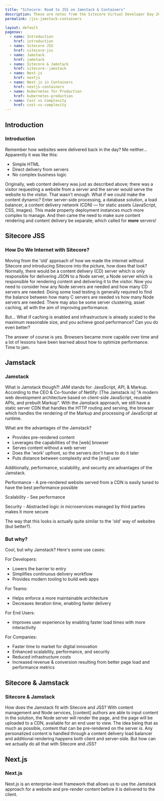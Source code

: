 ```yaml
---
title: "Sitecore: Road to JSS on Jamstack & Containers"
description: These are notes from the Sitecore Virtual Developer Day 2021 Workshop — 'Sitecore':' Road to JSS on Jamstack & Containers'.
permalink: /jss-jamstack-containers

layout: default
pagenav:
  - name: Introduction
    href: introduction
  - name: Sitecore JSS
    href: sitecore-jss
  - name: Jamstack
    href: jamstack
  - name: Sitecore & Jamstack
    href: sitecore--jamstack
  - name: Next.js
    href: nextjs
  - name: Next.js in Containers
    href: nextjs-containers
  - name: Kubernetes for Production
    href: kubernetes-production
  - name: Cost vs Complexity
    href: cost-vs-complexity
---
```


## Introduction

### Introduction

Remember how websites were delivered back in the day? Me neither... Apparently it was like this:

* Simple HTML
* Direct delivery from servers
* No complex business logic

Originally, web content delivery was just as described above; there was a visitor requesting a website from a server and the server would serve the website to the visitor. That wasn't enough. What if we could make the content dynamic? Enter server-side processing, a database solution, a load balancer, a content delivery network (CDN) — for static assets (JavaScript, CSS, images). This made property deployment instances much more complex to manage. And then came the need to make sure content rendering and content delivery be separate, which called for **more** servers!

## Sitecore JSS

### How Do We Internet with Sitecore?

Moving from the 'old' approach of how we made the internet without Sitecore *and* introducing Sitecore into the picture, how does that look? Normally, there would be a content delivery (CD) server which is only responsible for delivering JSON to a Node server, a Node server which is responsible for rendering content and delivering it to the visitor. Now you need to consider how any Node servers are needed and how many CD servers are needed. Doing some load testing is generally required to find the balance between how many C servers are needed vs how many Node servers are needed. There may also be some server clustering, asset caching, all with the aim of improving performance.

But... What if caching is enabled and infrastructure is already scaled to the maximum reasonable size, and  you achieve good performance? Can you do even better?

The answer of course is yes. Browsers became more capable over time and a lot of lessons have been learned about how to optimize performance. Time to jam.

## Jamstack

### Jamstack

What is Jamstack though?! JAM stands for: JavaScript, API, & Markup. According to the CEO & Co-founder of Netlify: [The Jamstack is] "A modern web development architecture based on client-side JavaScript, reusable APIs, and prebuilt Markup". With the Jamstack approach, we still have a static server CDN that handles the HTTP routing and serving, the browser which handles the rendering of the Markup and processing of JavaScript at runtime.

What are the advantages of the Jamstack?

* Provides pre-rendered content
* Leverages the capabilities of the [web] browser
* Serves content without a web server
* Does the 'work' upfront, so the servers don't have to do it later
* Puts distance between complexity and the [end] user

Additionally, performance, scalability, and security are advantages of the Jamstack.

Performance - A pre-rendered website served from a CDN is easily tuned to have the best performance possible

Scalability - See performance

Security - Abstracted logic in microservices managed by third parties makes it more secure

The way that this looks is actually quite similar to the 'old' way of websites (but better?).

### But why?

Cool, but why Jamstack? Here's some use cases:

For Developers:

* Lowers the barrier to entry
* Simplifies continuous delivery workflow
* Provides modern tooling to build web apps

For Teams:

* Helps enforce a more maintainable architecture
* Decreases iteration time, enabling faster delivery

For End Users:

* Improves user experience by enabling faster load times with more interactivity

For Companies:

* Faster time to market for digital innovation
* Enhanced scalability, performance, and security
* Reduced infrastructure costs
* Increased revenue & conversion resulting from better page load and performance metrics

## Sitecore & Jamstack

### Sitecore & Jamstack

How does the Jamstack fit with Sitecore and JSS? With content management and Node services, [content] authors are able to input content in the solution, the Node server will render the page, and the page will be uploaded to a CDN, available for an end user to view. The idea being that as much as possible, content that can be pre-rendered on the server *is*. Any personalized content is handled through a content delivery load balancer and additional rendering happens both client and server-side. But how can we actually do all that with Sitecore and JSS?

## Next.js

### Next.js

Next.js is an enterprise-level framework that allows us to use the Jamstack approach for a website and pre-render content before it is delivered to the client. 